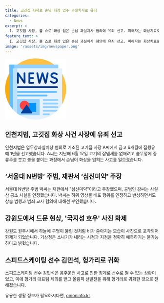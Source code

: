 ```yaml
---
title: 고깃집 화재로 손님 화상 업주 과실치사로 유죄
categories:
  - News
excerpt: >
  1. 고깃집 사장, 불 쇼로 화상 입은 손님 과실치사 혐의에 유죄 선고. 피해자는 화상치료로 16주 진단 받아.  2. 서울대 N번방 주범, 재판서 심신미약 주장. 공범은 자백하며 상습 범행 부인.  3. 강원 국지성 호우 사진으로 화제. 기상청, 드문 현상이지만 예측 불가능.  4. 스피드스케이팅 김민석, 음주운전 후 헝가리로 귀화. 자격정지로 훈련 중단 후 선수 생활 재개.
feature_text: >
  1. 고깃집 사장, 불 쇼로 화상 입은 손님 과실치사 혐의에 유죄 선고. 피해자는 화상치료로 16주 진단 받아.  2. 서울대 N번방 주범, 재판서 심신미약 주장. 공범은 자백하며 상습 범행 부인.  3. 강원 국지성 호우 사진으로 화제. 기상청, 드문 현상이지만 예측 불가능.  4. 스피드스케이팅 김민석, 음주운전 후 헝가리로 귀화. 자격정지로 훈련 중단 후 선수 생활 재개.
image: '/assets/img/newspaper.png'
---
```


<p><img src="/assets/img/newspaper.png" alt="kimp 속보" /></p>

<h2 data-ke-size="size26">인천지법, 고깃집 화상 사건 사장에 유죄 선고</h2>

<p data-ke-size="size16">인천지법은 업무상과실치상 혐의로 기소된 고기집 사장 A씨에게 금고 6개월에 집행유예 1년을 선고했습니다. A씨는 지난해 6월 17일 고기의 잡냄새를 없애려고 솥뚜껑에 증류주를 붓고 불을 붙이는 과정에서 손님이 화상을 입히는 사고를 일으켰습니다.</p>

<h2 data-ke-size="size26">‘서울대 N번방’ 주범, 재판서 ‘심신미약’ 주장</h2>

<p data-ke-size="size16">서울대 N번방 주범 박씨는 재판에서 "심신미약"이라고 주장했으며, 공범인 강씨는 사실상 공소 사실을 인정했습니다. 박씨는 허위 영상물 배포 행위를 인정하고 반성하면서도 상습 범행과 범죄 교사 혐의에 대해선 부인했습니다.</p>

<h2 data-ke-size="size26">강원도에서 드문 현상, '국지성 호우' 사진 화제</h2>

<p data-ke-size="size16">강원도 원주시에서 하늘에 구멍이 뚫린 것처럼 비가 쏟아지는 모습이 사진으로 포착되어 화제가 되었습니다. 기상청은 소나기가 내리는 시점과 지점을 정확히 예측하기는 불가능하다고 밝혔습니다.</p>

<h2 data-ke-size="size26">스피드스케이팅 선수 김민석, 헝가리로 귀화</h2>

<p data-ke-size="size16">스피드스케이팅 선수 김민석은 음주운전 사고로 인한 징계로 선수로 뛸 수 없는 상황이었고, 이에 헝가리 대표팀 제의를 받고 올림픽 선발전을 위해 헝가리로 귀화한 것으로 전해졌습니다.</p>
유용한 생활 정보가 필요하시다면, <a href="https://onioninfo.kr" rel="dofollow">onioninfo.kr</a>


